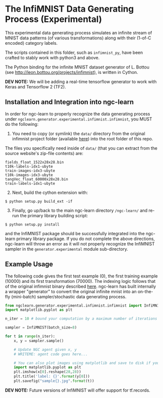 # The InfiMNIST Data Generating Process (Experimental)

This experimental data generating process simulates an infinite stream
of MNIST data patterns (of various transformations) along with their (1-of-C encoded)
category labels.

The scripts contained in this folder, such as `infimnist_py`, have been crafted
to stably work with python3 and above.

The Python binding for the infinite MNIST dataset generator of L. Bottou
(see http://leon.bottou.org/projects/infimnist), is written in Cython.

**DEV NOTE:** We will be adding a real-time tensorflow generator to work with Keras
and Tensorflow 2 (TF2).

## Installation and Integration into ngc-learn

In order for ngc-learn to properly recognize the data generating process
under `ngclearn.generator.experimental.infimnist.infimnist`, you MUST
do the following:

1) You need to copy (or symlink) the `data/` directory from the original infimnist
project folder (available [here](http://leon.bottou.org/projects/infimnist))
into the root folder of this repo.

The files you specifically need inside of `data/` (that you can extract from the
source website's zip-file contents) are:
```
fields_float_1522x28x28.bin  
t10k-labels-idx1-ubyte         
train-images-idx3-ubyte
t10k-images-idx3-ubyte       
tangVec_float_60000x28x28.bin  
train-labels-idx1-ubyte
```

2) Next, build the cython extension with:

```
$ python setup.py build_ext -if
```

3) Finally, go up/back to the main ngc-learn directory `/ngc-learn/` and re-run
the primary library building script:

```
$ python setup.py install
```

and the InfiMNIST package should be successfully integrated into the ngc-learn
primary library package. If you do not complete the above directions, ngc-learn
will throw an error as it will not properly recognize the InfiMNIST sampler
in the `generator.experimental` module sub-directory.

## Example Usage
The following code gives the first test example (0), the first training example
(10000) and its first transformation (70000). The indexing logic follows that
of the original infimnist binary described [here](http://leon.bottou.org/projects/infimnist).
ngc-learn has built internally a wrapper "generator" to convert the original
infinite mnist into an on-the-fly (mini-batch) sampler/stochastic data generating
process.

```python
from ngclearn.generator.experimental.infimnist.infimnist import InfiMNIST
import matplotlib.pyplot as plt

n_iter = 10 # bound your computation by a maximum number of iterations to simulate

sampler = InfiMNIST(batch_size=8)

for t in range(n_iter):
    x, y = sampler.sample()

    # Update NGC agent given x, y
    # WRITEME: agent code goes here...

    # You can also plot images using matplotlib and save to disk if you like
    import matplotlib.pyplot as plt
    plt.imshow(x[0].reshape(28,28))
    plt.title('label: {}'.format(y[0]))
    plt.savefig("sample{}.jpg".format(t))
```

**DEV NOTE:** Future versions of InfiMNIST will offer support for tf.records.
